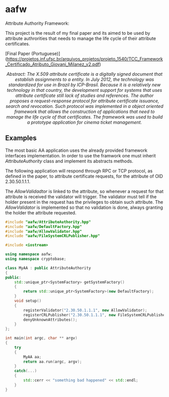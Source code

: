 # aafw
Attribute Authority Framework: 

This project is the result of my final paper and its aimed to be used by attribute authrorities that needs 
to manage the life cycle of their attribute certificates.

[Final Paper (Portuguese)] (https://projetos.inf.ufsc.br/arquivos_projetos/projeto_1540/TCC_Framework_Certificado_Atributo_Giovani_Milanez_v2.pdf)

<i>
<p style='text-align: center;'>Abstract: The X.509 attribute certificate is a digitally signed document that establish
assignments to a entity. In July 2012, the technology was standardized
for use in Brazil by ICP-Brasil. Because it is a relatively new technology in that
country, the development support for systems that uses attribute certificate still
lack of studies and references. The author proposes a request-response protocol
for attribute certificate issuance, search and revocation. Such protocol was
implemented in a object oriented framework that allows the construction of applications
that need to manage the life cycle of that certificates. The framework
was used to build a prototype application for cinema ticket management.
</p>
</i>

## Examples
The most basic AA application uses the already provided framework interfaces implementation.
In order to use the framwork one must inherit <i>AttributeAuthority</i> class and implement its abstracts methods.

The following application will respond through RPC or TCP protocol, as defined in the paper, to attribute certificate requests, for the attribute of OID 2.30.50.1.1.1.

The <i>AllowValidadtor</i> is linked to the attribute, so whenever a request for that attribute is received the
validator will trigger. The validator must tell if the holder present in the request has the privileges to obtain such attribute. 
The <i>AllowValidator</i> is implemented so that no validation is done, always granting the holder the attribute requested.

```c++
#include "aafw/AttributeAuthority.hpp"
#include "aafw/DefaultFactory.hpp"
#include "aafw/AllowValidator.hpp"
#include "aafw/FileSystemCRLPublisher.hpp"

#include <iostream>

using namespace aafw;
using namespace cryptobase;

class MyAA : public AttributeAuthority
{
public:
	std::unique_ptr<SystemFactory> getSystemFactory()
	{
		return std::unique_ptr<SystemFactory>(new DefaultFactory);
	}
	void setup()
	{
		registerValidator("2.30.50.1.1.1", new AllowValidator);
		registerCRLPublisher("2.30.50.1.1.1", new FileSystemCRLPublisher(60, "http://myaa.com/aa.crl", "C:\\aa.crl"));
		denyUnknownAttributes();
	}
};

int main(int argc, char ** argv)
{
	try
	{
		MyAA aa;
		return aa.run(argc, argv);
	}
	catch(...)
	{
		std::cerr << "something bad happened" << std::endl;
	}
}
```
